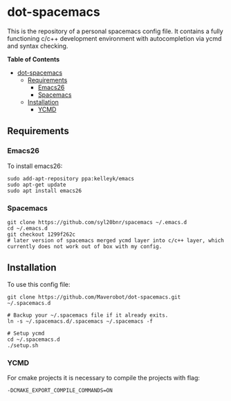 # dot-spacemacs
This is the repository of a personal spacemacs config file. It contains a fully functioning c/c++ development environment with autocompletion via ycmd and syntax checking.
<!-- markdown-toc start - Don't edit this section. Run M-x markdown-toc-refresh-toc -->
**Table of Contents**

- [dot-spacemacs](#dot-spacemacs)
    - [Requirements](#requirements)
        - [Emacs26](#emacs26)
        - [Spacemacs](#spacemacs)
    - [Installation](#installation)
        - [YCMD](#ycmd)

<!-- markdown-toc end -->

## Requirements
### Emacs26
To install emacs26:
```
sudo add-apt-repository ppa:kelleyk/emacs
sudo apt-get update
sudo apt install emacs26
```
### Spacemacs
```
git clone https://github.com/syl20bnr/spacemacs ~/.emacs.d
cd ~/.emacs.d
git checkout 1299f262c
# later version of spacemacs merged ycmd layer into c/c++ layer, which currently does not work out of box with my config.
```
## Installation
To use this config file:
```
git clone https://github.com/Maverobot/dot-spacemacs.git ~/.spacemacs.d

# Backup your ~/.spacemacs file if it already exits.
ln -s ~/.spacemacs.d/.spacemacs ~/.spacemacs -f

# Setup ycmd
cd ~/.spacemacs.d
./setup.sh
```

### YCMD
For cmake projects it is necessary to compile the projects with flag:
```
-DCMAKE_EXPORT_COMPILE_COMMANDS=ON
```
